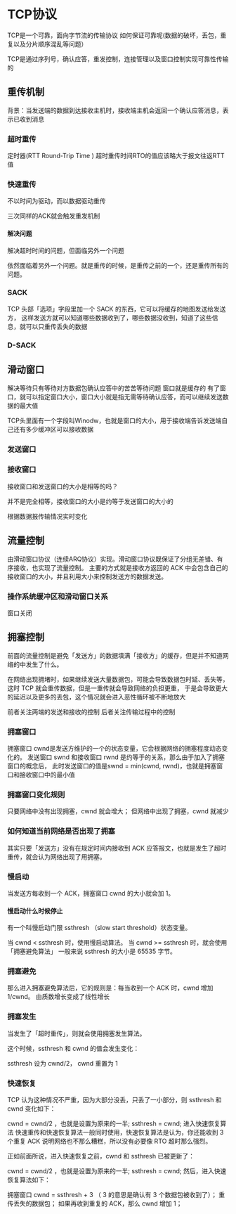 # TCP协议
TCP是一个可靠，面向字节流的传输协议
如何保证可靠呢(数据的破坏，丢包，重复以及分片顺序混乱等问题）

TCP是通过序列号，确认应答，重发控制，连接管理以及窗口控制实现可靠性传输的


## 重传机制
背景：当发送端的数据到达接收主机时，接收端主机会返回一个确认应答消息，表示已收到消息


### 超时重传

定时器(RTT Round-Trip Time )
超时重传时间RTO的值应该略大于报文往返RTT值

### 快速重传
不以时间为驱动，而以数据驱动重传

三次同样的ACK就会触发重发机制

#### 解决问题
解决超时时间的问题，但面临另外一个问题

依然面临着另外一个问题。就是重传的时候，是重传之前的一个，还是重传所有的问题。
### SACK
 TCP 头部「选项」字段里加一个 SACK 的东西，它可以将缓存的地图发送给发送方，
 这样发送方就可以知道哪些数据收到了，哪些数据没收到，知道了这些信息，就可以只重传丢失的数据
### D-SACK

## 滑动窗口
解决等待只有等待对方数据包确认应答中的苦苦等待问题
窗口就是缓存的
有了窗口，就可以指定窗口大小，窗口大小就是指无需等待确认应答，而可以继续发送数据的最大值

TCP头里面有一个字段叫Winodw，也就是窗口的大小，用于接收端告诉发送端自己还有多少缓冲区可以接收数据

### 发送窗口

### 接收窗口

接收窗口和发送窗口的大小是相等的吗？

并不是完全相等，接收窗口的大小是约等于发送窗口的大小的

根据数据报传输情况实时变化

## 流量控制
由滑动窗口协议（连续ARQ协议）实现。滑动窗口协议既保证了分组无差错、有序接收，也实现了流量控制。
主要的方式就是接收方返回的 ACK 中会包含自己的接收窗口的大小，并且利用大小来控制发送方的数据发送。
### 操作系统缓冲区和滑动窗口关系
窗口关闭

## 拥塞控制
前面的流量控制是避免「发送方」的数据填满「接收方」的缓存，但是并不知道网络的中发生了什么。

在网络出现拥堵时，如果继续发送大量数据包，可能会导致数据包时延、丢失等，这时 TCP 就会重传数据，但是一重传就会导致网络的负担更重，
于是会导致更大的延迟以及更多的丢包，这个情况就会进入恶性循环被不断地放大

前者关注两端的发送和接收的控制
后者关注传输过程中的控制
### 拥塞窗口
拥塞窗口 cwnd是发送方维护的一个的状态变量，它会根据网络的拥塞程度动态变化的。
发送窗口 swnd 和接收窗口 rwnd 是约等于的关系，那么由于加入了拥塞窗口的概念后，
此时发送窗口的值是swnd = min(cwnd, rwnd)，也就是拥塞窗口和接收窗口中的最小值

### 拥塞窗口变化规则
只要网络中没有出现拥塞，cwnd 就会增大；
但网络中出现了拥塞，cwnd 就减少

### 如何知道当前网络是否出现了拥塞
其实只要「发送方」没有在规定时间内接收到 ACK 应答报文，也就是发生了超时重传，就会认为网络出现了用拥塞。
### 慢启动
当发送方每收到一个 ACK，拥塞窗口 cwnd 的大小就会加 1。
#### 慢启动什么时候停止
有一个叫慢启动门限 ssthresh （slow start threshold）状态变量。

当 cwnd < ssthresh 时，使用慢启动算法。
当 cwnd >= ssthresh 时，就会使用「拥塞避免算法」
一般来说 ssthresh 的大小是 65535 字节。

### 拥塞避免
那么进入拥塞避免算法后，它的规则是：每当收到一个 ACK 时，cwnd 增加 1/cwnd。
由质数增长变成了线性增长

### 拥塞发生
当发生了「超时重传」，则就会使用拥塞发生算法。

这个时候，ssthresh 和 cwnd 的值会发生变化：

ssthresh 设为 cwnd/2，
cwnd 重置为 1
### 快速恢复
TCP 认为这种情况不严重，因为大部分没丢，只丢了一小部分，则 ssthresh 和 cwnd 变化如下：

cwnd = cwnd/2 ，也就是设置为原来的一半;
ssthresh = cwnd;
进入快速恢复算法
快速重传和快速恢复算法一般同时使用，快速恢复算法是认为，你还能收到 3 个重复 ACK 说明网络也不那么糟糕，所以没有必要像 RTO 超时那么强烈。

正如前面所说，进入快速恢复之前，cwnd 和 ssthresh 已被更新了：

cwnd = cwnd/2 ，也就是设置为原来的一半;
ssthresh = cwnd;
然后，进入快速恢复算法如下：

拥塞窗口 cwnd = ssthresh + 3 （ 3 的意思是确认有 3 个数据包被收到了）；
重传丢失的数据包；
如果再收到重复的 ACK，那么 cwnd 增加 1；
